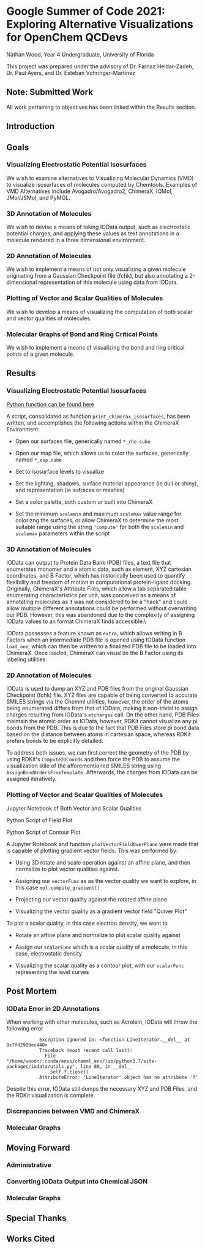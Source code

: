 # Google Summer of Code 2021: Exploring Alternative Visualizations for OpenChem QCDevs
Nathan Wood, Year 4 Undergraduate, University of Florida

This project was prepared under the advisory of Dr. Farnaz Heidar-Zadeh, Dr. Paul Ayers, and Dr. Esteban Vohringer-Martinez 

## Note: Submitted Work
All work pertaining to objectives has been linked within the Results section.


## Introduction


## Goals

### Visualizing Electrostatic Potential Isosurfaces
  We wish to examine alternatives to Visualizing Molecular Dynamics (VMD) to visualize isosurfaces of molecules computed by Chemtools. Examples of VMD Alternatives include Avogadro/Avogadro2, ChimeraX, IQMol, JMol/JSMol, and PyMOL. 

### 3D Annotation of Molecules
  We wish to devise a means of taking IOData output, such as electrostatic potential charges, and applying these values as text annotations in a molecule rendered in a three dimensional environment.                        

### 2D Annotation of Molecules
  We wish to implement a means of not only visualizing a given molecule originating from a Gaussian Checkpoint file (fchk), but also annotating a 2-dimensional representation of this molecule using data from IOData.

### Plotting of Vector and Scalar Qualities of Molecules 
  We wish to develop a means of visualizing the computation of both scalar and vector qualities of molecules.

### Molecular Graphs of Bond and Ring Critical Points 
  We wish to implement a means of visualizing the bond and ring critical points of a given molecule.

## Results
### Visualizing Electrostatic Potential Isosurfaces
[Python function can be found here](https://github.com/nwoodweb/chemtools/blob/master/examples/esp/chimerax_vis_esp.py)

A script, consolidated as function `print_chimerax_isosurfaces`, has
been written, and accomplishes the following actions within the ChimeraX
Environment:

-   Open our surfaces file, generically named `*_rho.cube`

-   Open our map file, which allows us to color the surfaces,
    generically named `*_esp.cube`

-   Set to isosurface levels to visualize

-   Set the lighting, shadows, surface material appearance (ie dull or
    shiny), and representation (ie sufraces or meshes)

-   Set a color palette, both custom or built into ChimeraX

-   Set the minimum `scalemin` and maximum `scalemax` value range for
    colorizng the surfaces, or allow ChimeraX to determine the most
    suitable range using the string `'compute'` for both the `scalemin`
    and `scalemax` parameters within the script

### 3D Annotation of Molecules


IOData can output to Protein Data Bank (PDB) files, a text file that
enumerates monomer and a atomic data, such as element, XYZ cartesian
coordinates, and B Factor, which has historically been used to quantify
flexibility and freedom of motion in computational protein-ligand
docking. Originally, ChimeraX's Attribute Files, which allow a tab
separated table enumerating characteristics per unit, was conceived as a
means of annotating molecules as it was not considered to be a \"hack\"
and could allow multiple different annotations could be performed
without overwriting our PDB. However, this was abandoned due to the
complexity of assigning IOData values to an format ChimeraX finds
accessible.\

IOData possesses a feature known as `extra`, which allows writing in B
Factors when an intermediate PDB file is opened using IOData function
`load_one`, which can then be written to a finalized PDB file to be
loaded into ChimeraX. Once loaded, ChimeraX can visualize the B Factor
using its labeling utilities.

### 2D Annotation of Molecules

IOData is used to dump an XYZ and PDB files from the original Gaussian
Checkpoint (fchk) file. XYZ files are capable of being converted to
accurate SMILES strings via the Chemml utilities, however, the order of
the atoms being enumerated differs from that of IOData, making it
non-trivial to assign charges resulting from IOData's `atcharges` call.
On the other hand, PDB Files maintain the atomic order as IOData,
however, RDKit cannot visualize any pi bonds from the PDB. This is due
to the fact that PDB Files store pi bond data based on the distance
between atoms in cartesian space, whereas RDKit prefers bonds to be
explicitly detailed.

To address both issues, we can first correct the geometry of the PDB by
using RDKit's `Compute2DCoords` and then force the PDB to assume the
visualization stile of the afforementioned SMILES string using
`AssignBondOrdersFromTemplate`. Afterwards, the charges from IOData can
be assigned iteratively.

### Plotting of Vector and Scalar Qualities of Molecules 
Jupyter Notebook of Both Vector and Scalar Qualities

Python Script of Field Plot

Python Script of Contour Plot

A Jupyter Notebook and function `plotVectorFieldOverPlane` were made
that is capable of plotting gradient vector fields. This was performed
by:

-   Using 3D rotate and scale operation against an affine plane, and then normalize to plot vector qualities against. 

-   Assigning our `vectorFunc` as as the vector quality we want to
    explore, in this case `mol.compute_gradient()`

-   Projecting our vector quality against the rotated affine plane

-   Visualizing the vector quality as a gradient vector field \"Quiver
    Plot\"


To plot a scalar quality, in this case electron density, we want to

-   Rotate an affine plane and normalize to plot scalar quality against 

-   Assign our `scalarFunc` which is a scalar quality of a molecule, in
    this case, electrostatic density

-   Visualizing the scalar quality as a contour plot, with our
    `scalarFunc` representing the level curves



## Post Mortem
### IOData Error in 2D Annotations 
When working with other molecules, such as Acrolein, IOData will throw
the following error

                Exception ignored in: <function LineIterator.__del__ at 0x7fd2980ec440>
                Traceback (most recent call last):
                  File "/home/woodn/.conda/envs/chemml_env/lib/python3.7/site-packages/iodata/utils.py", line 80, in __del__
                    self.f.close()
                AttributeError: 'LineIterator' object has no attribute 'f'

Despite this error, IOData still dumps the necessary XYZ and PDB Files,
and the RDKit visualization is complete.


### Discrepancies between VMD and ChimeraX 

### Molecular Graphs 
## Moving Forward
### Administrative

### Converting IOData Output into Chemical JSON 

### Molecular Graphs


## Special Thanks

## Works Cited


